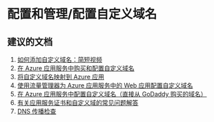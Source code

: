 <properties
    pageTitle="configuration and management/configuring custom domain names"
    description="配置和管理/配置自定义域名"
    service="microsoft.web"
    resource="sites"
    authors="aashu"
    displayOrder=""
    selfHelpType="generic"
    supportTopicIds="32440122"
    resourceTags=""
    productPesIds="14748, 16170"
    cloudEnvironments="public"
/>


# <a name="configuration-and-managementconfiguring-custom-domain-names"></a>配置和管理/配置自定义域名

## <a name="recommended-documents"></a>**建议的文档**
1. [如何添加自定义域名：简短视频](https://channel9.msdn.com/blogs/Azure-App-Service-Self-Help/Add-a-Custom-Domain-Name) 
2. [在 Azure 应用服务中购买和配置自定义域名](https://azure.microsoft.com/documentation/articles/custom-dns-web-site-buydomains-web-app/)<br>
3. [将自定义域名映射到 Azure 应用](https://azure.microsoft.com/documentation/articles/web-sites-custom-domain-name/)<br>
4. [使用流量管理器为 Azure 应用服务中的 Web 应用配置自定义域名](https://azure.microsoft.com/documentation/articles/web-sites-traffic-manager-custom-domain-name/)<br>
5. [在 Azure 应用服务中配置自定义域名（直接从 GoDaddy 购买的域名）](https://azure.microsoft.com/documentation/articles/web-sites-godaddy-custom-domain-name/)<br>
6. [有关应用服务证书和自定义域的常见问题解答](https://social.msdn.microsoft.com/Forums/azure/f3e6faeb-5ed4-435a-adaa-987d5db43b80/faq-on-app-service-certificates-and-custom-domains?forum=windowsazurewebsitespreview)<br>
7. [DNS 传播检查](https://dnschecker.org/) 

